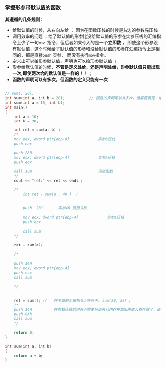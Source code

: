 ### 掌握形参带默认值的函数



**其遵循的几条规则**：

+ 给默认值的时候，从右向左给 ： 因为在函数压栈的时候是右边的参数先压栈
+ 调用效率的问题 ：给了默认值的形参比没给默认值的形参在实参压栈的汇编指令上少了一句`mov `指令，但后者如果传入的是一个**立即数** ， 即使这个形参没有默认值，这个时候给了默认值的形参和没给默认值的形参在汇编指令上是相同的，都是直接`push` 实参， 而没有执行`mov`指令。  
+ 定义出可以给形参默认值，声明也可以给形参默认值 ； 
+ 形参给默认值的时候，**不管是定义处给，还是声明处给，形参默认值只能出现一次,即使两次给的默认值是一样的！！** ； 
+ **函数的声明可以有多次，但函数的定义只能有一次**



```C++

// sum(, 20);
int sum(int a, int b = 20);           // 函数的声明可以有多次，但需要满足：给默认值的时候，从右向左给。
int sum(int a = 10, int b);         
int main()
{
	int a = 10;
	int b = 20;

	int ret = sum(a, b) ; 
	/*
	mov eax, dword ptr[ebp-8]             实参b压栈
	push eax

	push 28H
	mov ecx, dword ptr[ebp-4]             实参a压栈
	push ecx
	
	call sum                              调用函数
	*/
	cout << "ret:" << ret << endl ;
    
    /*
    	int ret = sum(a , 40 )  ; 
    	
    	
    	push  28H       实参40 直接入栈
    	
    	mov ecx, dword ptr[ebp-4]             实参a压栈
		push ecx
    	
    	call sum
    */
    
    ret = sum(a);
    
    /*
	
	push 14H
	mov ecx, dword ptr[ebp-4]
	push ecx
	call sum
	
	*/
    
	
	ret = sum(); //   在生成的汇编指令上等价于: sum(20, 50) ; 
	/*
	push 14H          在参数压栈的时候不需要将值再从内存中取出来放入寄存器了，直接进行形参默认值的压栈。
	push 0Ah
	call sum
	*/
    
	return 0;
}

int sum(int a, int b)   
{
	return a + b;
}

```


